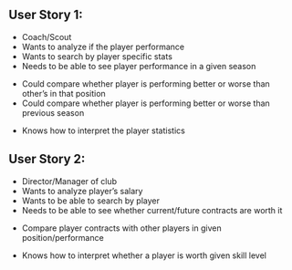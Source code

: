 ## User Story 1: 
*	Coach/Scout
*	Wants to analyze if the player performance
*	Wants to search by player specific stats
*	Needs to be able to see player performance in a given season
+	Could compare whether player is performing better or worse than other’s in that position
+	Could compare whether player is performing better or worse than previous season
*	Knows how to interpret the player statistics 


## User Story 2:
*	Director/Manager of club
*	Wants to analyze player’s salary
*	Wants to be able to search by player
*	Needs to be able to see whether current/future contracts are worth it
+	Compare player contracts with other players in given position/performance
*	Knows how to interpret whether a player is worth given skill level
